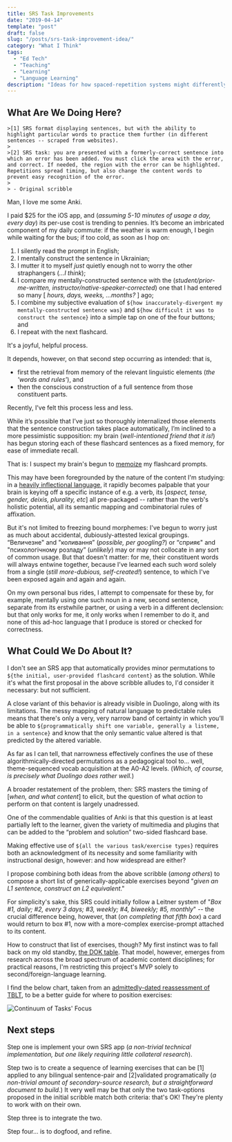 ```yaml
---
title: SRS Task Improvements
date: "2019-04-14"
template: "post"
draft: false
slug: "/posts/srs-task-improvement-idea/"
category: "What I Think"
tags:
  - "Ed Tech"
  - "Teaching"
  - "Learning"
  - "Language Learning"
description: "Ideas for how spaced-repetition systems might differently engage their users to interact with a flashcard's content."
---
```


## What Are We Doing Here?

```
>[1] SRS format displaying sentences, but with the ability to highlight particular words to practice them further (in different sentences -- scraped from websites).
>
>[2] SRS task: you are presented with a formerly-correct sentence into which an error has been added. You must click the area with the error, and correct. If needed, the region with the error can be highlighted. Repetitions spread timing, but also change the content words to prevent easy recognition of the error.
> 
> - Original scribble
```

Man, I love me some Anki. 

I paid $25 for the iOS app, and (_assuming 5-10 minutes of usage a day, every day_) its per-use cost is trending to pennies. It’s become an imbricated component of my daily commute: if the weather is warm enough, I begin while waiting for the bus; if too cold, as soon as I hop on:

1. I silently read the prompt in English; 
1. I mentally construct the sentence in Ukrainian;
1. I mutter it to myself _just_ quietly enough not to worry the other straphangers (_...I think_);
1. I compare my mentally-constructed sentence with the (_student/prior-me-written, instructor/native-speaker-corrected_) one that I had entered so many [ _hours, days, weeks, ...months?_ ] ago;
1. I combine my subjective evaluation of `${how inaccurately-divergent my mentally-constructed sentence was}` and `${how difficult it was to construct the sentence}` into a simple tap on one of the four buttons; and 
1. I repeat with the next flashcard.

It's a joyful, helpful process.

It depends, however, on that second step occurring as intended: that is, 
- first the retrieval from memory of the relevant linguistic elements (_the 'words and rules'_), and 
- then the conscious construction of a full sentence from those constituent parts.

Recently, I've felt this process less and less.

While it’s possible that I’ve just so thoroughly internalized those elements that the sentence construction takes place automatically, I’m inclined to a more pessimistic supposition: my brain (_well-intentioned friend that it is!_) has begun storing each of these flashcard sentences as a fixed memory, for ease of immediate recall.

That is: I suspect my brain's begun to [memoize](https://en.wikipedia.org/wiki/Memoization) my flashcard prompts.

This may have been foregrounded by the nature of the content I'm studying: in a [heavily inflectional language](https://en.wikipedia.org/wiki/Ukrainian_grammar#Morphology), it rapidly becomes palpable that your brain is keying off a specific instance of e.g. a verb, its [_aspect, tense, gender, deixis, plurality, etc_] all pre-packaged -- rather than the verb's holistic potential, all its semantic mapping and combinatorial rules of affixation.

But it's not limited to freezing bound morphemes: I've begun to worry just as much about accidental, dubiously-attested lexical groupings. “Величезне" and "коливання” (_possible, per googling?_) or “сприяє" and "психологічному розладу” (_unlikely_) may or may not collocate in any sort of common usage. But that doesn't matter: for me, their constituent words will always entwine together, because I’ve learned each such word solely from a single (_still more-dubious, self-created!_) sentence, to which I've been exposed again and again and again.

On my own personal bus rides, I attempt to compensate for these by, for example, mentally using one such noun in a new, second sentence, separate from its erstwhile partner, or using a verb in a different declension: but that only works for me, it only works when I remember to do it, and none of this ad-hoc language that I produce is stored or checked for correctness.

## What Could We Do About It?

I don't see an SRS app that automatically provides minor permutations to `${the initial, user-provided flashcard content}` as the solution. While it's what the first proposal in the above scribble alludes to, I'd consider it necessary: but not sufficient.

A close variant of this behavior is already visible in Duolingo, along with its limitations. The messy mapping of natural language to predictable rules means that there's only a very, very narrow band of certainty in which you’ll be able to `${programmatically shift one variable, generally a listeme, in a sentence}` and know that the only semantic value altered is that predicted by the altered variable. 

As far as I can tell, that narrowness effectively confines the use of these algorithmically-directed permutations as a pedagogical tool to... well, theme-sequenced vocab acquisition at the A0-A2 levels. (_Which, of course, is precisely what Duolingo does rather well._) 

A broader restatement of the problem, then: SRS masters the timing of [_when, and what content_] to elicit, but the question of what _action_ to perform on that content is largely unadressed.

One of the commendable qualities of Anki is that this question is at least partially left to the learner, given the variety of multimedia and plugins that can be added to the “problem and solution” two-sided flashcard base. 

Making effective use of `${all the various task/exercise types}` requires both an acknowledgment of its necessity and some familiarity with instructional design, however: and how widespread are either?

I propose combining both ideas from the above scribble (_among others_) to compose a short list of generically-applicable exercises beyond "_given an L1 sentence, construct an L2 equivalent_." 

For simplicity's sake, this SRS could initially follow a Leitner system of "_Box #1, daily; #2, every 3 days; #3, weekly; #4, biweekly; #5, monthly_" -- the crucial difference being, however, that (_on completing that fifth box_) a card would return to box #1, now with a more-complex exercise-prompt attached to its content.

How to construct that list of exercises, though? My first instinct was to fall back on my old standby, [the DOK table](https://www.lake.k12.fl.us/Page/27614). That model, however, emerges from research across the broad spectrum of academic content disciplines; for practical reasons, I'm restricting this project's MVP solely to second/foreign-language learning.

I find the below chart, taken from an [admittedly-dated reassessment of TBLT](https://doi.org/10.1093/elt/58.4.319), to be a better guide for where to position exercises:

![Continuum of Tasks' Focus](/media/continuum_focus_on_forms_to_focus_on_meaning_Littlewood_2004.png)

## Next steps

Step one is implement your own SRS app (_a non-trivial technical implementation, but one likely requiring little collateral research_). 

Step two is to create a sequence of learning exercises that can be [1] applied to any bilingual sentence-pair and [2]validated programatically (_a non-trivial amount of secondary-source research, but a straightforward document to build._) It very well may be that only the two task-options proposed in the initial scribble match both criteria: that's OK! They're plenty to work with on their own.

Step three is to integrate the two.

Step four... is to dogfood, and refine.